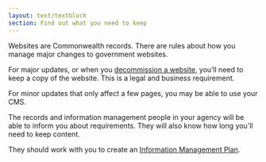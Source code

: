 ```yaml
---
layout: text/textblock
section: Find out what you need to keep
---
```

Websites are Commonwealth records. There are rules about how you manage major changes to government websites.

For major updates, or when you [decommission a website](/content-strategy/remove-content/decommission-website/), you’ll need to keep a copy of the website. This is a legal and business requirement.

For minor updates that only affect a few pages, you may be able to use your CMS. 

The records and information management people in your agency will be able to inform you about requirements. They will also know how long you'll need to keep content.

They should work with you to create an [Information Management Plan](http://www.naa.gov.au/information-management/).